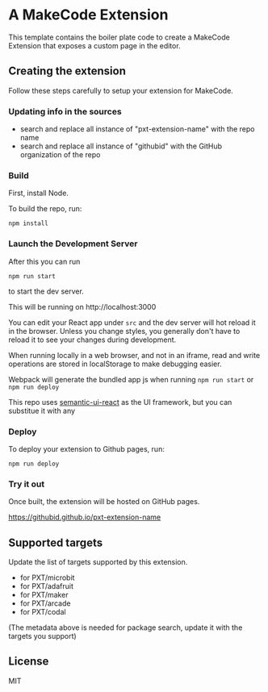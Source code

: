 # A MakeCode Extension

This template contains the boiler plate code to create
a MakeCode Extension that exposes a custom page in the editor.

## Creating the extension

Follow these steps carefully to setup your extension for MakeCode.

### Updating info in the sources

* search and replace all instance of "pxt-extension-name" with the repo name
* search and replace all instance of "githubid" with the GitHub organization of the repo

### Build

First, install Node.

To build the repo, run:

```
npm install
```

### Launch the Development Server

After this you can run
```
npm run start
```
to start the dev server.

This will be running on http://localhost:3000

You can edit your React app under ``src`` and the dev server will hot reload it in the browser. Unless you change styles, you generally don't have to reload it to see your changes during development.

When running locally in a web browser, and not in an iframe, read and write operations are stored in localStorage to make debugging easier.

Webpack will generate the bundled app js when running ``npm run start`` or ``npm run deploy``

This repo uses [semantic-ui-react](https://github.com/Semantic-Org/Semantic-UI-React) as the UI framework, but you can substitue it with any

### Deploy

To deploy your extension to Github pages, run:

```
npm run deploy
```

### Try it out

Once built, the extension will be hosted on GitHub pages.

https://githubid.github.io/pxt-extension-name


## Supported targets

Update the list of targets supported by this extension.

* for PXT/microbit
* for PXT/adafruit
* for PXT/maker
* for PXT/arcade
* for PXT/codal

(The metadata above is needed for package search, update it with the targets you support)

## License

MIT
